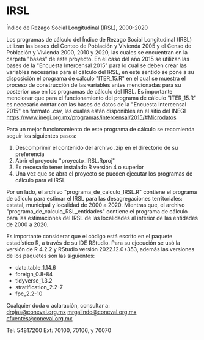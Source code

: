 # IRSL

Índice de Rezago Social Longitudinal (IRSL), 2000-2020

Los programas de cálculo del Índice de Rezago Social Longitudinal (IRSL) utilizan las bases del Conteo de Población y Vivienda 2005 y el Censo de Población y Vivienda 2000, 2010 y 2020, las cuales se encuentran en la carpeta "bases" de este proyecto. En el caso del año 2015 se utilizan las bases de la "Encuesta Intercensal 2015" para lo cual se deben crear las variables necesarias para el cálculo del IRSL, en este sentido se pone a su disposición el programa de cálculo "ITER_15.R" en el cual se muestra el proceso de construcción de las variables antes mencionadas para su posterior uso en los programas de cálculo del IRSL. Es importante mencionar que para el funcionamiento del programa de cálculo "ITER_15.R" es necesario contar con las bases de datos de la "Encuesta Intercensal 2015" en formato .csv, las cuales están disponibles en el sitio del INEGI https://www.inegi.org.mx/programas/intercensal/2015/#Microdatos

Para un mejor funcionamiento de este programa de cálculo se recomienda seguir los siguientes pasos:

1. Descomprimir el contenido del archivo .zip en el directorio de su preferencia
2. Abrir el proyecto "proyecto_IRSL.Rproj"
3. Es necesario tener instalado R versión 4 o superior 
4. Una vez que se abra el proyecto se pueden ejecutar los programas de cálculo para el IRSL

Por un lado, el archivo "programa_de_calculo_IRSL.R" contiene el programa de cálculo para estimar el IRSL para las desagregaciones territoriales: estatal, municipal y localidad de 2000 a 2020. Mientras que, el archivo "programa_de_calculo_RSL_entidades" contiene el programa de cálculo para las estimaciones del IRSL de las localidades al interior de las entidades de 2000 a 2020.

Es importante considerar que el código está escrito en el paquete estadístico R, a través de su IDE RStudio. Para su ejecución se usó la versión de R 4.2.2 y RStudio versión 2022.12.0+353, además las versiones de los paquetes son las siguientes:

- data.table_1.14.6
- foreign_0.8-84
- tidyverse_1.3.2
- stratification_2.2-7
- fpc_2.2-10

Cualquier duda o aclaración, consultar a: 	
drojas@coneval.org.mx
mrgalindo@coneval.org.mx
cfuentes@coneval.org.mx

Tel: 54817200
Ext: 70100, 70106, y 70070
